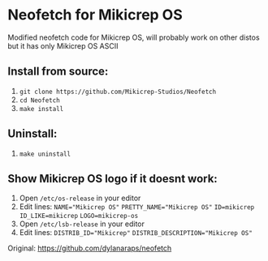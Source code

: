 # Neofetch for Mikicrep OS
Modified neofetch code for Mikicrep OS, will probably work on other distos but it has only Mikicrep OS ASCII

## Install from source:
1. `git clone https://github.com/Mikicrep-Studios/Neofetch`
2. `cd Neofetch`
3. `make install`

## Uninstall:
1. `make uninstall`

## Show Mikicrep OS logo if it doesnt work:
1. Open `/etc/os-release` in your editor
2. Edit lines:
`NAME="Mikicrep OS"`
`PRETTY_NAME="Mikicrep OS"`
`ID=mikicrep`
`ID_LIKE=mikicrep`
`LOGO=mikicrep-os`
3. Open `/etc/lsb-release` in your editor
4. Edit lines:
`DISTRIB_ID="Mikicrep"`
`DISTRIB_DESCRIPTION="Mikicrep OS"`

Original: https://github.com/dylanaraps/neofetch
